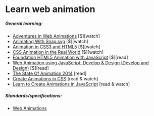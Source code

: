 # Learn web animation

##### General learning:

* [Adventures in Web Animations](https://www.codeschool.com/courses/adventures-in-web-animations) [$][watch]
* [Animating With Snap.svg](https://webdesign.tutsplus.com/courses/animating-with-snapsvg) [$][watch]
* [Animation in CSS3 and HTML5](https://frontendmasters.com/courses/animation-storytelling-html5-css3/) [$][watch]
* [CSS Animation in the Real World](https://webdesign.tutsplus.com/courses/css-animation-in-the-real-world) [$][watch]
* [Foundation HTML5 Animation with JavaScript](http://www.amazon.com/Foundation-HTML5-Animation-JavaScript-Lamberta/dp/1430236655/ref=sr_1_3) [$][read]
* [Web Animation using JavaScript: Develop & Design (Develop and Design)](http://www.amazon.com/Web-Animation-using-JavaScript-Develop-ebook/dp/B00UNKXVDU/ref=sr_1_1) [$][read]
* [The State Of Animation 2014](http://www.smashingmagazine.com/2014/11/the-state-of-animation-2014/) [read]
* [Create Animations in CSS](http://www.kirupa.com/css_animations/index.htm) [read & watch]
* [Learn to Create Animations in JavaScript](http://www.kirupa.com/javascript_animations/index.htm) [read & watch]

##### Standards/specifications:

* [Web Animations](https://w3c.github.io/web-animations/)













































 






